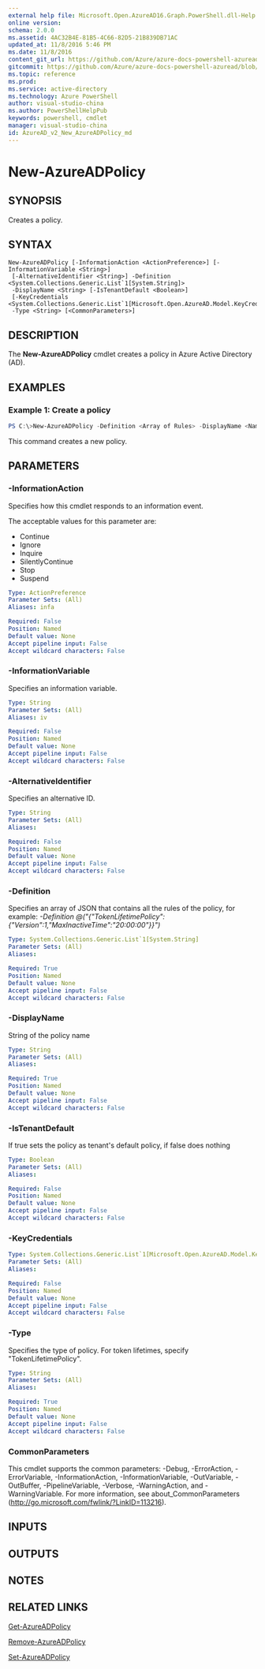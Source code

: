 ```yaml
---
external help file: Microsoft.Open.AzureAD16.Graph.PowerShell.dll-Help.xml
online version: 
schema: 2.0.0
ms.assetid: 4AC32B4E-81B5-4C66-82D5-21B839DB71AC
updated_at: 11/8/2016 5:46 PM
ms.date: 11/8/2016
content_git_url: https://github.com/Azure/azure-docs-powershell-azuread/blob/live/Azure%20AD%20Cmdlets/AzureAD/v2/New-AzureADPolicy.md
gitcommit: https://github.com/Azure/azure-docs-powershell-azuread/blob/de227ea4591a67103ca5ccff057fae51253b478e/Azure%20AD%20Cmdlets/AzureAD/v2/New-AzureADPolicy.md
ms.topic: reference
ms.prod: 
ms.service: active-directory
ms.technology: Azure PowerShell
author: visual-studio-china
ms.author: PowerShellHelpPub
keywords: powershell, cmdlet
manager: visual-studio-china
id: AzureAD_v2_New_AzureADPolicy_md
---
```


# New-AzureADPolicy

## SYNOPSIS
Creates a policy.
## SYNTAX

```
New-AzureADPolicy [-InformationAction <ActionPreference>] [-InformationVariable <String>]
 [-AlternativeIdentifier <String>] -Definition <System.Collections.Generic.List`1[System.String]>
 -DisplayName <String> [-IsTenantDefault <Boolean>]
 [-KeyCredentials <System.Collections.Generic.List`1[Microsoft.Open.AzureAD.Model.KeyCredential]>]
 -Type <String> [<CommonParameters>]
```

## DESCRIPTION
The **New-AzureADPolicy** cmdlet creates a policy in Azure Active Directory (AD).
## EXAMPLES

### Example 1: Create a policy
```PowerShell
PS C:\>New-AzureADPolicy -Definition <Array of Rules> -DisplayName <Name of Policy> -IsTenantDefault
```
This command creates a new policy.
## PARAMETERS

### -InformationAction
Specifies how this cmdlet responds to an information event.

The acceptable values for this parameter are:

- Continue
- Ignore
- Inquire
- SilentlyContinue
- Stop
- Suspend

```yaml
Type: ActionPreference
Parameter Sets: (All)
Aliases: infa

Required: False
Position: Named
Default value: None
Accept pipeline input: False
Accept wildcard characters: False
```

### -InformationVariable
Specifies an information variable.

```yaml
Type: String
Parameter Sets: (All)
Aliases: iv

Required: False
Position: Named
Default value: None
Accept pipeline input: False
Accept wildcard characters: False
```

### -AlternativeIdentifier
Specifies an alternative ID.

```yaml
Type: String
Parameter Sets: (All)
Aliases: 

Required: False
Position: Named
Default value: None
Accept pipeline input: False
Accept wildcard characters: False
```

### -Definition
Specifies an array of JSON that contains all the rules of the policy, for example:
*-Definition @("{"TokenLifetimePolicy":{"Version":1,"MaxInactiveTime":"20:00:00"}}")*

```yaml
Type: System.Collections.Generic.List`1[System.String]
Parameter Sets: (All)
Aliases: 

Required: True
Position: Named
Default value: None
Accept pipeline input: False
Accept wildcard characters: False
```

### -DisplayName
String of the policy name

```yaml
Type: String
Parameter Sets: (All)
Aliases: 

Required: True
Position: Named
Default value: None
Accept pipeline input: False
Accept wildcard characters: False
```

### -IsTenantDefault
If true sets the policy as tenant's default policy, if false does nothing

```yaml
Type: Boolean
Parameter Sets: (All)
Aliases: 

Required: False
Position: Named
Default value: None
Accept pipeline input: False
Accept wildcard characters: False
```

### -KeyCredentials

```yaml
Type: System.Collections.Generic.List`1[Microsoft.Open.AzureAD.Model.KeyCredential]
Parameter Sets: (All)
Aliases: 

Required: False
Position: Named
Default value: None
Accept pipeline input: False
Accept wildcard characters: False
```

### -Type
Specifies the type of policy. For token lifetimes, specify "TokenLifetimePolicy".

```yaml
Type: String
Parameter Sets: (All)
Aliases: 

Required: True
Position: Named
Default value: None
Accept pipeline input: False
Accept wildcard characters: False
```

### CommonParameters
This cmdlet supports the common parameters: -Debug, -ErrorAction, -ErrorVariable, -InformationAction, -InformationVariable, -OutVariable, -OutBuffer, -PipelineVariable, -Verbose, -WarningAction, and -WarningVariable. For more information, see about_CommonParameters (http://go.microsoft.com/fwlink/?LinkID=113216).

## INPUTS

## OUTPUTS

## NOTES

## RELATED LINKS
[Get-AzureADPolicy](xref:AzureAD/v2/Get-AzureADPolicy.md)

[Remove-AzureADPolicy](xref:AzureAD/v2/Remove-AzureADPolicy.md)

[Set-AzureADPolicy](xref:AzureAD/v2/Set-AzureADPolicy.md)
